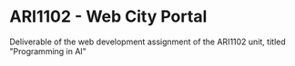 # ARI1102 - Web City Portal

Deliverable of the web development assignment of the ARI1102 unit, titled "Programming in AI"
